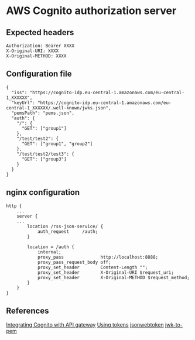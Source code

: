# AWS Cognito authorization server

## Expected headers
```
Authorization: Bearer XXXX
X-Original-URI: XXXX
X-Original-METHOD: XXXX
```

## Configuration file
```
{
  "iss": "https://cognito-idp.eu-central-1.amazonaws.com/eu-central-1_XXXXXX",
  "keyUrl": "https://cognito-idp.eu-central-1.amazonaws.com/eu-central-1_XXXXXX/.well-known/jwks.json",
  "pemsPath": "pems.json",
  "auth": {
    "/": {
      "GET": ["group1"]
    },
    "/test/test2": {
      "GET": ["group1", "group2"]
    },
    "/test/test2/test3": {
      "GET": ["group3"]
    }
  }
}
```

## nginx configuration
```
http {
    ...
    server {
    ...
        location /rss-json-service/ {
            auth_request     /auth;
        }

        location = /auth {
            internal;
            proxy_pass              http://localhost:8888;
            proxy_pass_request_body off;
            proxy_set_header        Content-Length "";
            proxy_set_header        X-Original-URI $request_uri;
            proxy_set_header        X-Original-METHOD $request_method;
        }
    }
}
```

## References
[Integrating Cognito with API gateway](https://aws.amazon.com/blogs/mobile/integrating-amazon-cognito-user-pools-with-api-gateway/)
[Using tokens](https://docs.aws.amazon.com/cognito/latest/developerguide/amazon-cognito-user-pools-using-tokens-with-identity-providers.html)
[jsonwebtoken](https://www.npmjs.com/package/jsonwebtoken)
[jwk-to-pem](https://www.npmjs.com/package/jwk-to-pem)
